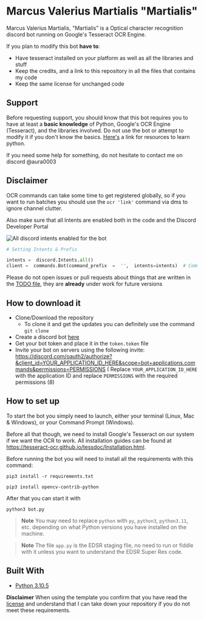 
# **Marcus Valerius Martialis "Martialis"**
Marcus Valerius Martialis, "Martialis" is a Optical character recognition discord bot running on Google's Tesseract OCR Engine.

If you plan to modify this bot **have to**:

- Have tesseract installed on your platform as well as all the libraries and stuff
- Keep the credits, and a link to this repository in all the files that contains my code
- Keep the same license for unchanged code

## Support

Before requesting support, you should know that this bot requires you to have at least a **basic knowledge** of
Python, Google's OCR Engine (Tesseract), and the libraries involved. Do not use the bot or attempt to modify it if you don't know the basics. [Here's](https://pythondiscord.com/pages/resources) a link for resources to learn python.

If you need some help for something, do not hesitate to contact me on discord @aura0003

## Disclaimer

OCR commands can take some time to get registered globally, so if you want to run batches you should use the `ocr 'link'` command via dms to ignore channel clutter.

Also make sure that all Intents are enabled both in the code and the Discord Developer Portal

![All discord intents enabled for the bot](https://cdn.discordapp.com/attachments/1074390415618359459/1074469926942806108/image.png)
```py
# Setting Intents & Prefix

intents =  discord.Intents.all()
client =  commands.Bot(command_prefix  =  '',  intents=intents)  # Command Prefix
```

Please do not open issues or pull requests about things that are written in the [TODO file](TODO.md), they are **already** under work for future versions

## How to download it
* Clone/Download the repository
    * To clone it and get the updates you can definitely use the command
      `git clone`
* Create a discord bot [here](https://discord.com/developers/applications)
* Get your bot token and place it in the `token.token` file
* Invite your bot on servers using the following invite:
  https://discord.com/oauth2/authorize?&client_id=YOUR_APPLICATION_ID_HERE&scope=bot+applications.commands&permissions=PERMISSIONS (
  Replace `YOUR_APPLICATION_ID_HERE` with the application ID and replace `PERMISSIONS` with the required permissions (8)

## How to set up

To start the bot you simply need to launch, either your terminal (Linux, Mac & Windows), or your Command Prompt (Windows).

Before all that though, we need to install Google's Tesseract on our system if we want the OCR to work. All installation guides can be found at https://tesseract-ocr.github.io/tessdoc/Installation.html.

Before running the bot you will need to install all the requirements with this command:

```
pip3 install -r requirements.txt
```

```
pip3 install opencv-contrib-python
```

After that you can start it with

```
python3 bot.py
```

> **Note** You may need to replace `python` with `py`, `python3`, `python3.11`, etc. depending on what Python versions you have installed on the machine.

> **Note** The file `app.py` is the EDSR staging file, no need to run or fiddle with it unless you want to understand the EDSR Super Res code.

## Built With
* [Python 3.10.5](https://www.python.org/)

**Disclaimer**
When using the template you confirm that you have read the [license](LICENSE.md) and understand that I can take down your repository if you do not meet these requirements.

